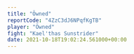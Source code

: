 ```yaml
---
title: "Öwned"
reportCode: "4ZzC3dJ6NPqfKgTB"
player: "Öwned"
fight: "Kael'thas Sunstrider"
date: 2021-10-18T19:02:24.561000+00:00
---
```

